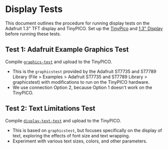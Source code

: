 # Display Tests

This document outlines the procedure for running display tests on the Adafruit 1.3" TFT display and TinyPICO.
Set up the [TinyPico](/docs/setup/hardware/TinyPICO_SETUP.md) and [1.3" Display](/docs/setup/hardware/Adafruit_1.3_Display_SETUP.md) before running these tests.

## Test 1: Adafruit Example Graphics Test
Compile [`graphics-test`](./graphics-test/graphics-test.ino) and upload to the TinyPICO.
- This is the `graphicstest` provided by the Adafruit ST7735 and ST7789 Library (File > Examples > Adafruit ST7735 and ST7789 Library > graphicstest) with modifications to run on the TinyPICO hardware.
- We use connection Option 2, because Option 1 doesn't work on the TinyPICO.

## Test 2: Text Limitations Test
Compile [`display-text-test`](./display-text-test/display-text-test.ino) and upload to the TinyPICO.
- This is based on `graphicstest`, but focuses specifically on the display of text, exploring the effects of font size and text wrapping.
- Experiment with various text sizes, colors, and other parameters.



    